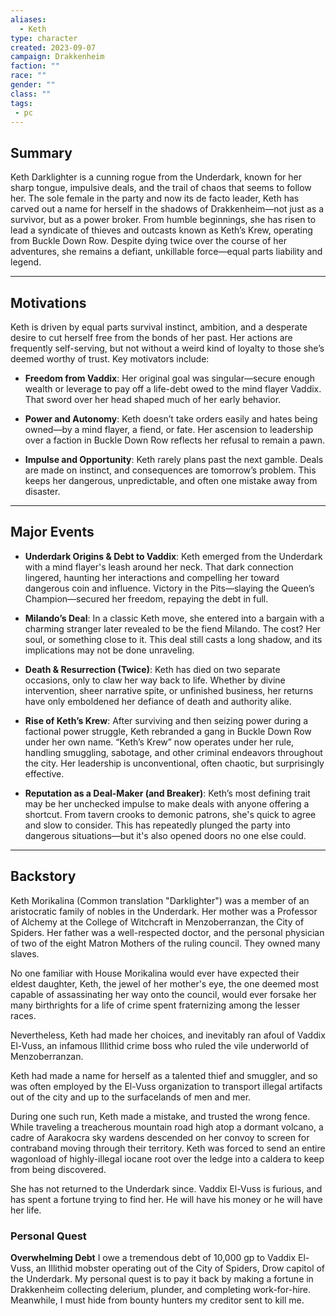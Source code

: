 ```yaml
---
aliases:
  - Keth
type: character
created: 2023-09-07
campaign: Drakkenheim
faction: ""
race: ""
gender: ""
class: ""
tags:
 - pc
---
```

## **Summary**

Keth Darklighter is a cunning rogue from the Underdark, known for her sharp tongue, impulsive deals, and the trail of chaos that seems to follow her. The sole female in the party and now its de facto leader, Keth has carved out a name for herself in the shadows of Drakkenheim—not just as a survivor, but as a power broker. From humble beginnings, she has risen to lead a syndicate of thieves and outcasts known as Keth’s Krew, operating from Buckle Down Row. Despite dying twice over the course of her adventures, she remains a defiant, unkillable force—equal parts liability and legend.

---

## **Motivations**

Keth is driven by equal parts survival instinct, ambition, and a desperate desire to cut herself free from the bonds of her past. Her actions are frequently self-serving, but not without a weird kind of loyalty to those she’s deemed worthy of trust. Key motivators include:

- **Freedom from Vaddix**: Her original goal was singular—secure enough wealth or leverage to pay off a life-debt owed to the mind flayer Vaddix. That sword over her head shaped much of her early behavior.
    
- **Power and Autonomy**: Keth doesn’t take orders easily and hates being owned—by a mind flayer, a fiend, or fate. Her ascension to leadership over a faction in Buckle Down Row reflects her refusal to remain a pawn.
    
- **Impulse and Opportunity**: Keth rarely plans past the next gamble. Deals are made on instinct, and consequences are tomorrow’s problem. This keeps her dangerous, unpredictable, and often one mistake away from disaster.
    

---

## **Major Events**

- **Underdark Origins & Debt to Vaddix**: Keth emerged from the Underdark with a mind flayer's leash around her neck. That dark connection lingered, haunting her interactions and compelling her toward dangerous coin and influence. Victory in the Pits—slaying the Queen’s Champion—secured her freedom, repaying the debt in full.
    
- **Milando’s Deal**: In a classic Keth move, she entered into a bargain with a charming stranger later revealed to be the fiend Milando. The cost? Her soul, or something close to it. This deal still casts a long shadow, and its implications may not be done unraveling.
    
- **Death & Resurrection (Twice)**: Keth has died on two separate occasions, only to claw her way back to life. Whether by divine intervention, sheer narrative spite, or unfinished business, her returns have only emboldened her defiance of death and authority alike.
    
- **Rise of Keth’s Krew**: After surviving and then seizing power during a factional power struggle, Keth rebranded a gang in Buckle Down Row under her own name. “Keth’s Krew” now operates under her rule, handling smuggling, sabotage, and other criminal endeavors throughout the city. Her leadership is unconventional, often chaotic, but surprisingly effective.
    
- **Reputation as a Deal-Maker (and Breaker)**: Keth’s most defining trait may be her unchecked impulse to make deals with anyone offering a shortcut. From tavern crooks to demonic patrons, she's quick to agree and slow to consider. This has repeatedly plunged the party into dangerous situations—but it's also opened doors no one else could.

---

## Backstory

Keth Morikalina (Common translation "Darklighter") was a member of an aristocratic family of nobles in the Underdark. Her mother was a Professor of Alchemy at the College of Witchcraft in Menzoberranzan, the City of Spiders. Her father was a well-respected doctor, and the personal physician of two of the eight Matron Mothers of the ruling council. They owned many slaves.

No one familiar with House Morikalina would ever have expected their eldest daughter, Keth, the jewel of her mother's eye, the one deemed most capable of assassinating her way onto the council, would ever forsake her many birthrights for a life of crime spent fraternizing among the lesser races.

Nevertheless, Keth had made her choices, and inevitably ran afoul of Vaddix El-Vuss, an infamous Illithid crime boss who ruled the vile underworld of Menzoberranzan.

Keth had made a name for herself as a talented thief and smuggler, and so was often employed by the El-Vuss organization to transport illegal artifacts out of the city and up to the surfacelands of men and mer.

During one such run, Keth made a mistake, and trusted the wrong fence. While traveling a treacherous mountain road high atop a dormant volcano, a cadre of Aarakocra sky wardens descended on her convoy to screen for contraband moving through their territory. Keth was forced to send an entire wagonload of highly-illegal iocane root over the ledge into a caldera to keep from being discovered.

She has not returned to the Underdark since. Vaddix El-Vuss is furious, and has spent a fortune trying to find her. He will have his money or he will have her life.


### Personal Quest

**Overwhelming Debt**
I owe a tremendous debt of 10,000 gp to Vaddix El-Vuss, an Illithid mobster operating out of the City of Spiders, Drow capitol of the Underdark. My personal quest is to pay it back by making a fortune in Drakkenheim collecting delerium, plunder, and completing work-for-hire. Meanwhile, I must hide from bounty hunters my creditor sent to kill me.